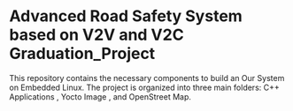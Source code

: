 # Advanced Road Safety System based on V2V and V2C Graduation_Project
This repository contains the necessary components to build an Our System on Embedded Linux. The project is organized into three main folders: C++ Applications , Yocto Image , and OpenStreet Map.
